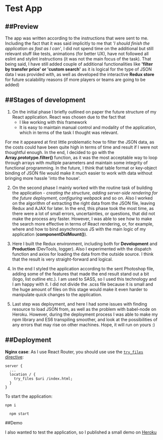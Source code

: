 # Test App


##Preview
---

The app was written according to the instructions that were sent to me. Including the fact that it was said implicitly to me that *'I should finish the application as fast as I can'*, I did not spend time on the additional but still relevant stuff like tests, animations (for better UX), have not followed all eslint and stylint instructions (it was not the main focus of the task). That being said, I have still added couple of additional functionalities like **'filter by transfer price' or 'custom search'** as it is logical for the type of JSON data I was provided with, as well as developed the interactive **Redux store** for future scalability reasons (if more players or teams are going to be added)


##Stages of development
---

1. On the initial phase I briefly outlined on paper the future structure of my React application. React was chosen due to the fact that
   * I like working with this framework
   * It is easy to maintain manual control and modality of the application, which in terms of the task I thought was relevant.

 For me it appeared at first little problematic how to filter the JSON data, as the costs could have been quite high in terms of time and result if I were not thoughtful enough. In the end, I decided to go with the **Array.prototype.filter()** function, as it was the most acceptable way to loop through arrays with multiple parameters and maintain some integrity of functional programming. In the future, I think that table format or key-object binding of JSON file would make it much easier to work with data without bringing more hassle 'into the house'.

2. On the second phase I mainly worked with the routine task of building the application - *creating the structure, adding server-side rendering for the future deployment, configuring webpack* and so on. Also I worked on the algorithm of extracting the right data from the JSON file, leaving Redux and AJAX for later. In the end, this phase took the most time, as there were a lot of small errors, uncertainties, or questions, that did not make the process any faster. However, I was able to see how to make the search more effective in terms of React rendering, or, for example, where and how to bind asynchronous JS with the main logic of my application (**componentDidMount()**).

3. Here I built the Redux environment, including both for **Development** and **Production** (DevTools, logger). Also I experimented with the dispatch function and axios for loading the data from the outside source. I think that the result is very straight-forward and logical.

4. In the end I styled the application according to the sent Photoshop file, adding some of the features that made the end result stand out a bit (logo, list outline etc.). I am used to SASS, so I used this technology and I am happy with it. I did not divide the .scss file because it is small and the huge amount of files on this stage would make it even harder to manipulate quick changes to the application.


5. Last step was deployment, and here I had some issues with finding resource to load JSON from, as well as the problem with babel-node on Heroku. However, during the deployment process I was able to make my npm library and ES6 transpiling smoother, and look at the possibilities of any errors that may rise on other machines. Hope, it will run on yours :)


##Deployment
---

**Nginx case**: As I use React Router, you should use use the [`try_files` directive](http://nginx.org/en/docs/http/ngx_http_core_module.html#try_files):

```
server {
  ...
  location / {
    try_files $uri /index.html;
  }
}
```

To start the application:

  ```
  npm i  
```
```
  npm start
  ```


##Demo

I also wanted to test the application, so I published a small demo on [Heroku](http://testyaroshenko.herokuapp.com)
